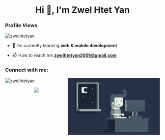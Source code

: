 <h1 align="center">Hi 👋, I'm Zwel Htet Yan</h1>

<p align="right"> <h3>Profile Views </h3> <img src="https://komarev.com/ghpvc/?username=zwelhtetyan&label=Profile%20views&color=0e75b6&style=flat"
    alt="zwelhtetyan" /> 
 </p>

- 🌱 I’m currently learning **web & mobile development**

- 📫 How to reach me **zwelhtetyan2001@gmail.com**

<h3 align="left">Connect with me:</h3>
<p align="left">
</p>

<p align='center'>
    <img alt="Night Coding" src="https://raw.githubusercontent.com/AVS1508/AVS1508/master/assets/Night-Coding.gif" align="right"/>

<img
    src="https://github-readme-stats.vercel.app/api/top-langs?username=zwelhtetyan&show_icons=true&locale=en&bg_color=0d1117&text_color=ffffff& layout=compact"
    alt="zwelhtetyan" 
    bg_color=#808080/>
</p>


<p align='center'>
  <a href="https://github.com/AVS1508">
      <img height="180em" src="https://github-readme-stats-eight-theta.vercel.app/api?username=zwelhtetyan&show_icons=true&theme=algolia&   include_all_commits=true&count_private=true"/>
    </a>
</p>
